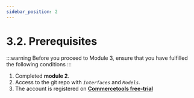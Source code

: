 ```yaml
---
sidebar_position: 2
---
```


# 3.2. Prerequisites

:::warning
Before you proceed to Module 3, ensure that you have fulfilled the following conditions
:::

1. Completed **module 2**.
2. Access to the git repo with _`Interfaces`_ and _`Models`_.
3. The account is registered on **[Commercetools free-trial](https://commercetools.com/free-trial)**

